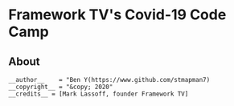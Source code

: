 # Framework TV's Covid-19 Code Camp

## About
```
__author__    = "Ben Y(https://www.github.com/stmapman7)
__copyright__ = "&copy; 2020"
__credits__ = [Mark Lassoff, founder Framework TV]

```
